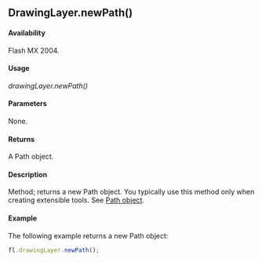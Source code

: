 ## DrawingLayer.newPath()

#### Availability

Flash MX 2004.

#### Usage

*drawingLayer.newPath()*

#### Parameters

None.

#### Returns

A Path object.

#### Description

Method; returns a new Path object. You typically use this method only when creating extensible tools. See [Path object](../Path_object/Path_summary.md).

#### Example

The following example returns a new Path object:

```javascript
fl.drawingLayer.newPath();
```

